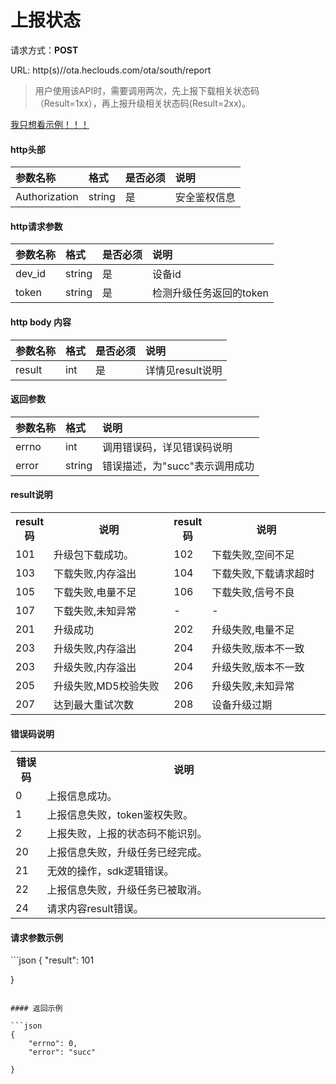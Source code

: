 ﻿<h1>上报状态</h1>

请求方式：**POST**

URL: http(s)//ota.heclouds.com/ota/south/report

> 用户使用该API时，需要调用两次，先上报下载相关状态码（Result=1xx），再上报升级相关状态码(Result=2xx)。

[我只想看示例！！！](#1)

#### http头部 
参数名称 | 格式 | 是否必须 | 说明
:- | :- | :- | :- 
Authorization | string | 是 | 安全鉴权信息


#### http请求参数
参数名称 | 格式 | 是否必须 | 说明
:- | :- | :- | :- 
dev_id | string | 是 | 设备id
token | string | 是 | 检测升级任务返回的token

#### http body 内容
参数名称 | 格式 | 是否必须 | 说明
:- | :- | :- | :- 
result | int | 是 | 详情见result说明

#### 返回参数
参数名称 | 格式 | 说明
:- | :- | :- 
errno | int | 调用错误码，详见错误码说明
error | string | 错误描述，为"succ"表示调用成功


#### result说明

<table>
<tr><th width="10%">result码</th><th width="40%">说明</th><th width="10%">result码</th><th width="40%">说明</th></tr>
<tr><td>101</td><td>升级包下载成功。</td><td>102</td><td>下载失败,空间不足</td></tr>
<tr><td>103</td><td>下载失败,内存溢出</td><td>104</td><td>下载失败,下载请求超时</td></tr>
<tr><td>105</td><td>下载失败,电量不足</td><td>106</td><td>下载失败,信号不良</td></tr>
<tr><td>107</td><td>下载失败,未知异常</td><td>-</td><td>-</td></tr>
<tr><td>201</td><td>升级成功</td><td>202</td><td>升级失败,电量不足</td></tr>
<tr><td>203</td><td>升级失败,内存溢出</td><td>204</td><td>升级失败,版本不一致</td></tr>
<tr><td>203</td><td>升级失败,内存溢出</td><td>204</td><td>升级失败,版本不一致</td></tr>
<tr><td>205</td><td>升级失败,MD5校验失败</td><td>206</td><td>升级失败,未知异常</td></tr>
<tr><td>207</td><td>达到最大重试次数</td><td>208</td><td>设备升级过期</td></tr>
</table>

#### 错误码说明

<table>
<tr><th width="10%">错误码</th><th>说明</th></tr>
<tr><td>0</td><td>上报信息成功。</td></tr>
<tr><td>1</td><td>上报信息失败，token鉴权失败。</td></tr>
<tr><td>2</td><td>上报失败，上报的状态码不能识别。</td></tr>
<tr><td>20</td><td>上报信息失败，升级任务已经完成。</td></tr>
<tr><td>21</td><td>无效的操作，sdk逻辑错误。</td></tr>
<tr><td>22</td><td>上报信息失败，升级任务已被取消。</td></tr>
<tr><td>24</td><td>请求内容result错误。</td></tr>
</table>

<h4 id="1">请求参数示例</h4>
```json
{
	"result": 101
	
}
```

#### 返回示例

```json
{
	"errno": 0,
	"error": "succ"

}
```